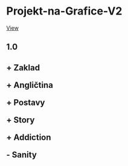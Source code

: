 # Projekt-na-Grafice-V2
[View](https://pablomikes.github.io/Projekt-na-Grafice-V2/)
<h2>1.0<h2>
<a>+ Zaklad</a>
<p>+ Angličtina</p>
<p>+ Postavy</p>
<p>+ Story</p>
<p>+ Addiction</p>
<p>- Sanity</p>
